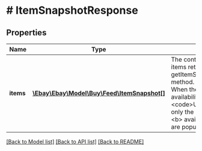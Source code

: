 # # ItemSnapshotResponse

## Properties

Name | Type | Description | Notes
------------ | ------------- | ------------- | -------------
**items** | [**\Ebay\Ebay\Model\Buy\Feed\ItemSnapshot[]**](ItemSnapshot.md) | The container for the array of items returned by the &lt;b&gt; getItemSnapshotFeed&lt;/b&gt; method. &lt;p&gt;&lt;b&gt;Note: &lt;/b&gt; When the value of the &lt;b&gt; availability&lt;/b&gt; column is &lt;code&gt;UNAVAILABLE&lt;/code&gt;, only the &lt;b&gt;itemId&lt;/b&gt; and &lt;b&gt; availability&lt;/b&gt; columns are populated.  &lt;/p&gt; | [optional]

[[Back to Model list]](../../README.md#models) [[Back to API list]](../../README.md#endpoints) [[Back to README]](../../README.md)
